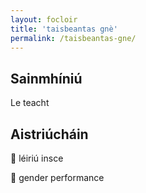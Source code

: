 ```yaml
---
layout: focloir
title: 'taisbeantas gnè'
permalink: /taisbeantas-gne/
---
```


## Sainmhíniú

Le teacht

## Aistriúcháin

&#x1f3f4;&#xe0067;&#xe0062;&#xe0073;&#xe0063;&#xe0074;&#xe007f; léiriú insce

&#x1f3f4;&#xe0067;&#xe0062;&#xe0065;&#xe006e;&#xe0067;&#xe007f; gender performance